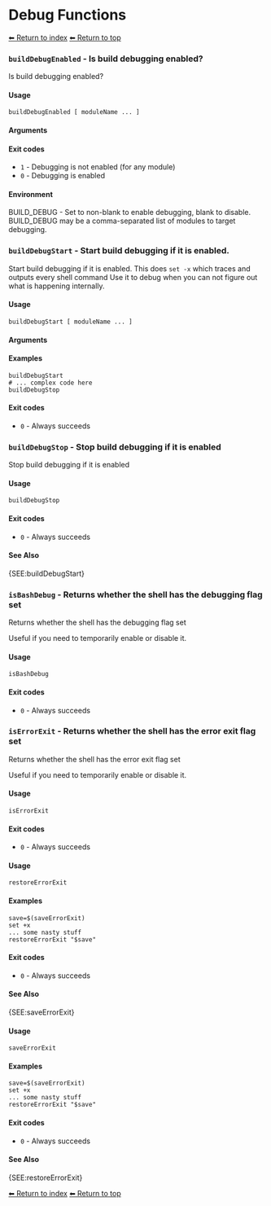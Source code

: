 # Debug Functions

[⬅ Return to index](index.md)
[⬅ Return to top](../index.md)


### `buildDebugEnabled` - Is build debugging enabled?

Is build debugging enabled?

#### Usage

    buildDebugEnabled [ moduleName ... ]
    

#### Arguments



#### Exit codes

- `1` - Debugging is not enabled (for any module)
- `0` - Debugging is enabled

#### Environment

BUILD_DEBUG - Set to non-blank to enable debugging, blank to disable. BUILD_DEBUG may be a comma-separated list of modules to target debugging.

### `buildDebugStart` - Start build debugging if it is enabled.

Start build debugging if it is enabled.
This does `set -x` which traces and outputs every shell command
Use it to debug when you can not figure out what is happening internally.

#### Usage

    buildDebugStart [ moduleName ... ]
    

#### Arguments



#### Examples

    buildDebugStart
    # ... complex code here
    buildDebugStop

#### Exit codes

- `0` - Always succeeds

### `buildDebugStop` - Stop build debugging if it is enabled

Stop build debugging if it is enabled

#### Usage

    buildDebugStop
    

#### Exit codes

- `0` - Always succeeds

#### See Also

{SEE:buildDebugStart}

### `isBashDebug` - Returns whether the shell has the debugging flag set

Returns whether the shell has the debugging flag set

Useful if you need to temporarily enable or disable it.

#### Usage

    isBashDebug
    

#### Exit codes

- `0` - Always succeeds

### `isErrorExit` - Returns whether the shell has the error exit flag set

Returns whether the shell has the error exit flag set

Useful if you need to temporarily enable or disable it.

#### Usage

    isErrorExit
    

#### Exit codes

- `0` - Always succeeds

#### Usage

    restoreErrorExit
    

#### Examples

    save=$(saveErrorExit)
    set +x
    ... some nasty stuff
    restoreErrorExit "$save"

#### Exit codes

- `0` - Always succeeds

#### See Also

{SEE:saveErrorExit}

#### Usage

    saveErrorExit
    

#### Examples

    save=$(saveErrorExit)
    set +x
    ... some nasty stuff
    restoreErrorExit "$save"

#### Exit codes

- `0` - Always succeeds

#### See Also

{SEE:restoreErrorExit}

[⬅ Return to index](index.md)
[⬅ Return to top](../index.md)
